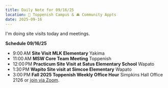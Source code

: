 ```yaml
---
title: Daily Note for 09/16/25
location: 🏫 Toppenish Campus & 🚘 Community Appts
date: 2025-09-16
---
```

I'm doing site visits today and meetings.

**Schedule 09/16/25**
- 9:00 AM **Site Visit MLK Elementary**  Yakima
- 11:00 AM **MSW Core Team Meeting** Toppenish
- 12:00 PM **Practicum Site Visit at Satus Elementary School** Wapato
- 1:30 PM **Wapito Site visit at Simcoe Elementary** Wapato
- 3:00 PM **Fall 2025 Toppenish Weekly Office Hour** Simpkins Hall Office 2126 or [join via Zoom](https://heritage.zoom.us/my/dr.jacob).
